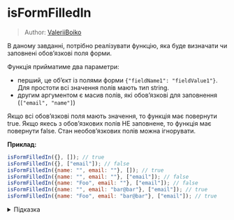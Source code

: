 # isFormFilledIn

> Author: [ValeriiBoiko](https://github.com/ValeriiBoiko)

В даному завданні, потрібно реалізувати функцію, яка буде визначати чи заповнені обовʼязкові поля форми. 

Функція прийматиме два параметри:
- перший, це обʼєкт із полями форми `{"fieldName1": "fieldValue1"}`. Для простоти всі значення полів мають тип string.
- другим аргументом є масив полів, які обовʼязкові для заповнення (`["email", "name"]`)

Якщо всі обовʼязкові поля мають значення, то функція має повернути true. Якщо якесь з обовʼязкових полів НЕ заповнене, то функція має повернути false. Стан необовʼязкових полів можна ігнорувати.

**Приклад:**

```js
isFormFilledIn({}, []); // true
isFormFilledIn({}, ["email"]); // false
isFormFilledIn({name: "", email: ""}, []); // true
isFormFilledIn({name: "", email: ""}, ["email"]); // false
isFormFilledIn({name: "Foo", email: ""}, ["email"]); // false
isFormFilledIn({name: "", email: "bar@bar"}, ["email"]); // true
isFormFilledIn({name: "Foo", email: "bar@bar"}, ["email"]); // true
```

<details>
  <summary>Підказка</summary>

---

  1) Оскільки необовʼязкові поля можна не брати до уваги, то можна використати масив обовʼязкових полів для ітерації. Якби потрібно було проводити додаткову валідацію на інших полях, то прийшлось би трансформувати обʼєкт форми в масив.

  2) Для зручнішого визначення чи відповідає поле умові, і якщо ні, то перервати процес ітерації, можна використати метод масиву [some](https://developer.mozilla.org/en-US/docs/Web/JavaScript/Reference/Global_Objects/Array/some)
</details>
